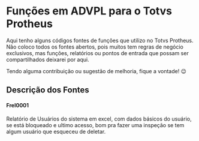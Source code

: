 # Funções em ADVPL para o Totvs Protheus

Aqui tenho alguns códigos fontes de funções que utilizo no Totvs Protheus. Não coloco todos os fontes abertos, pois muitos tem regras de negócio exclusivos, mas funções, relatórios ou pontos de entrada que possam ser compartilhados deixarei por aqui. 

Tendo alguma contribuição ou sugestão de melhoria, fique a vontade! 😉

## Descrição dos Fontes

#### Frel0001
Relatório de Usuários do sistema em excel, com dados básicos do usuário, se está bloqueado e ultimo acesso, bom pra fazer uma inspeção se tem algum usuário que esqueceu de deletar.

